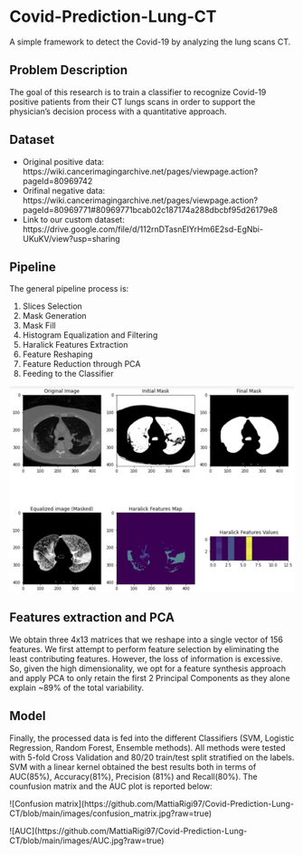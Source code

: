 # Covid-Prediction-Lung-CT
A simple framework to detect the Covid-19 by analyzing the lung scans CT.

<h2>Problem Description</h2>
The goal of this research is to train a classifier to recognize Covid-19 positive patients from their CT lungs scans in order to support the physician’s decision process with a quantitative approach.

<h2>Dataset</h2>
<ul>
<li> Original positive data: https://wiki.cancerimagingarchive.net/pages/viewpage.action?pageId=80969742 </li>
<li> Orifinal negative data: https://wiki.cancerimagingarchive.net/pages/viewpage.action?pageId=80969771#80969771bcab02c187174a288dbcbf95d26179e8 </li>
<li> Link to our custom dataset: https://drive.google.com/file/d/112rnDTasnEIYrHm6E2sd-EgNbi-UKuKV/view?usp=sharing </li>
</ul>

<h2>Pipeline</h2>
The general pipeline process is:
<p><ol>
<li> Slices Selection </li>
<li> Mask Generation </li>
<li> Mask Fill </li>
<li> Histogram Equalization and Filtering </li>
<li> Haralick Features Extraction </li>
<li> Feature Reshaping </li>
<li> Feature Reduction through PCA </li>
<li> Feeding to the Classifier </li>
</ol></p>

![Pipeline image](https://github.com/MattiaRigi97/Covid-Prediction-Lung-CT/blob/main/images/pipeline.jpg?raw=true)

<h2>Features extraction and PCA</h2>
We obtain three 4x13 matrices that we reshape into a single vector of 156 features. We first attempt to perform feature selection by eliminating the least contributing features. However, the loss of information is excessive. So, given the high dimensionality, we opt for a feature synthesis approach and apply PCA to only retain the first 2 Principal Components as they alone explain ~89% of the total variability.

<h2>Model</h2>
Finally, the processed data is fed into the different Classifiers (SVM, Logistic Regression, Random Forest, Ensemble methods). All methods were tested with 5-fold Cross Validation and 80/20 train/test split stratified on the labels. SVM with a linear kernel obtained the best results both in terms of AUC(85%), Accuracy(81%), Precision (81%) and Recall(80%). The counfusion matrix and the AUC plot is reported below: <br />

<p> 
![Confusion matrix](https://github.com/MattiaRigi97/Covid-Prediction-Lung-CT/blob/main/images/confusion_matrix.jpg?raw=true) 
</p>

<p> 
![AUC](https://github.com/MattiaRigi97/Covid-Prediction-Lung-CT/blob/main/images/AUC.jpg?raw=true)
</p>
